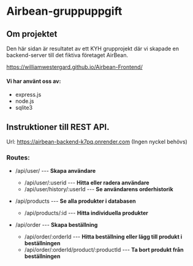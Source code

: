 # Airbean-gruppuppgift

## Om projektet

Den här sidan är resultatet av ett KYH grupprojekt där vi skapade en backend-server
till det fiktiva företaget AirBean.

https://williamwestergard.github.io/Airbean-Frontend/


#### Vi har använt oss av:
- express.js
- node.js
- sqlite3


## Instruktioner till REST API.
Url:  https://airbean-backend-k7pq.onrender.com
(Ingen nyckel behövs)

### Routes:

- /api/user/  --- __Skapa användare__
  - /api/user/:userid   ---  __Hitta eller radera användare__
  -  /api/user/history/:userId --- __Se användarens orderhistorik__


- /api/products --- __Se alla produkter i databasen__
  - /api/products/:id --- __Hitta individuella produkter__


- /api/order --- __Skapa beställning__
  - /api/order/:orderId --- __Hitta beställning eller lägg till produkt i beställningen__
  - /api/order/:orderId/product/:productId --- __Ta bort produkt från beställningen__

